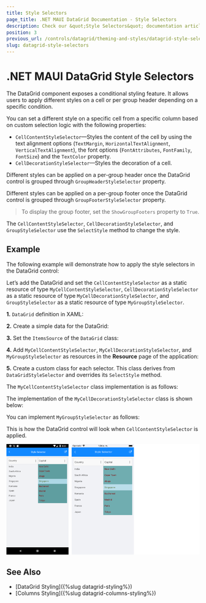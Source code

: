 ```yaml
---
title: Style Selectors
page_title: .NET MAUI DataGrid Documentation - Style Selectors
description: Check our &quot;Style Selectors&quot; documentation article for Telerik DataGrid for .NET MAUI control.
position: 3
previous_url: /controls/datagrid/theming-and-styles/datagrid-style-selectors
slug: datagrid-style-selectors
---
```


# .NET MAUI DataGrid Style Selectors

The DataGrid component exposes a conditional styling feature. It allows users to apply different styles on a cell or per group header depending on a specific condition.

You can set a different style on a specific cell from a specific column based on custom selection logic with the following properties:

* `CellContentStyleSelector`&mdash;Styles the content of the cell by using the text alignment options (`TextMargin`, `HorizontalTextAlignment`, `VerticalTextAlignment`), the font options (`FontAttributes`, `FontFamily`, `FontSize`) and the `TextColor` property.
* `CellDecorationStyleSelector`&mdash;Styles the decoration of a cell.

Different styles can be applied on a per-group header once the DataGrid control is grouped through `GroupHeaderStyleSelector` property.

Different styles can be applied on a per-group footer once the DataGrid control is grouped through `GroupFooterStyleSelector` property.

> To display the group footer, set the `ShowGroupFooters` property to `True`.

The `CellContentStyleSelector`, `CellDecorationStyleSelector`, and `GroupStyleSelector` use the `SelectStyle` method to change the style.

## Example

The following example will demonstrate how to apply the style selectors in the DataGrid control:

Let’s add the DataGrid and set the `CellContentStyleSelector` as a static resource of type `MyCellContentStyleSelector`, `CellDecorationStyleSelector` as a static resource of type `MyCellDecorationStyleSelector`, and `GroupStyleSelector` as a static resource of type `MyGroupStyleSelector`.

**1.** `DataGrid` definition in XAML:

<snippet id='datagrid-styleselector-example'/>

**2.** Create a simple data for the DataGrid:

<snippet id='datagrid-styleselector-data'/>

**3.** Set the `ItemsSource` of the `DataGrid` class:

<snippet id='datagrid-styleselector-items'/>


**4.** Add `MyCellContentStyleSelector`, `MyCellDecorationStyleSelector`, and `MyGroupStyleSelector` as resources in the **Resource** page of the application:

<snippet id='datagrid-styleselectors'/>

**5.** Create a custom class for each selector. This class derives from `DataGridStyleSelector` and overrides its `SelectStyle` method.

The `MyCellContentStyleSelector` class implementation is as follows:

<snippet id='datagrid-styleselector-cellcontent'/>

The implementation of the `MyCellDecorationStyleSelector` class is shown below:

<snippet id='datagrid-styleselector-celldecoration'/>


You can implement `MyGroupStyleSelector` as follows:

<snippet id='datagrid-styleselector-group'/>


This is how the DataGrid control will look when `CellContentStyleSelector` is applied.

![DataGrid StyleSelectors](../images/datagrid-style-selector.png)

## See Also

- [DataGrid Styling]({%slug datagrid-styling%})
- [Columns Styling]({%slug datagrid-columns-styling%})
